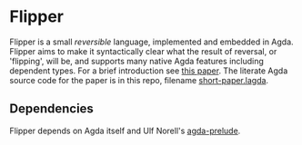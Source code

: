 # Flipper
Flipper is a small _reversible_ language, implemented
and embedded in Agda. Flipper aims to make it syntactically clear what the
result of reversal, or 'flipping', will be, and supports many native Agda features including
dependent types. For a brief introduction see
[this paper](https://j-towns.github.io/papers/flipper-short.pdf). The
literate Agda source code for the paper is in this repo, filename
[short-paper.lagda](short-paper.lagda).

## Dependencies
Flipper depends on Agda itself and Ulf Norell's
[agda-prelude](https://github.com/UlfNorell/agda-prelude).
